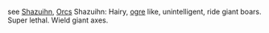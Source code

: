 see [Shazuihn](Shazuihn), [Orcs](Orcs)
Shazuihn: Hairy, [ogre](Ogres) like, unintelligent, ride giant boars. Super lethal. Wield giant axes.